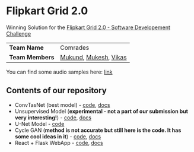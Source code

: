 # Flipkart Grid 2.0

Winning Solution for the [Flipkart Grid 2.0 - Software Developement Challenge](https://dare2compete.com/o/flipkart-grid-20-software-development-challenge-flipkart-grid-20-flipkart-113664)

|   |   |
|---|---|
|**Team Name**|Comrades|
|**Team Members**|[Mukund](https://github.com/MukundVarmaT), [Mukesh](https://github.com/Mukesh-V), [Vikas](https://github.com/SanVik2000)|

You can find some audio samples here: [link]()

## Contents of our repository

- ConvTasNet (best model) - [code](./ConvTasnet(best)/), [docs](./docs/convtasnet.md)
- Unsupervised Model (**experimental - not a part of our submission but very interesting!**) - [code](./Unsupervised/), [docs](./docs/unsupervised.md)
- U-Net Model - [code](./other-expts/U-Net/)
- Cycle GAN (**method is not accurate but still here is the code. It has some cool ideas in it**) - [code](./other-expts/Cycle-GAN/), [docs](./docs/cyclegan.md)
- React + Flask WebApp - [code](./React-FlaskWebApp/), [docs](./docs/reactflask.md)
